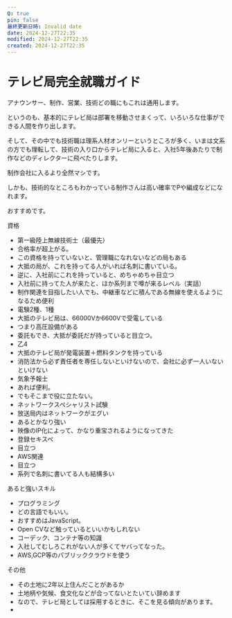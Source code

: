 ```yaml
---
Q: true
pin: false
最終更新日時: Invalid date
date: 2024-12-27T22:35
modified: 2024-12-27T22:35
created: 2024-12-27T22:35
---
```

# テレビ局完全就職ガイド

アナウンサー、制作、営業、技術どの職にもこれは通用します。

というのも、基本的にテレビ局は部署を移動させまくって、いろいろな仕事ができる人間を作り出します。

そして、その中でも技術職は理系人材オンリーというところが多く、いまは文系の方でも理転して、技術の入り口からテレビ局に入ると、入社5年後あたりで制作などのディレクターに飛べたりします。

制作会社に入るより全然マシです。

しかも、技術的なところもわかっている制作さんは高い確率でPや編成などになれます。

おすすめです。

資格

- 第一級陸上無線技術士（最優先）  
- 合格率が超上がる。  
- この資格を持っていないと、管理職になれないなどの局もある  
- 大抵の局が、これを持ってる人がいれば名刺に書いている。  
- 逆に、入社前にこれを持っていると、めちゃめちゃ目立つ  
- 入社前に持ってた人が来たと、ほか系列まで噂が来るレベル（実話）  
- 制作関連を目指したい人でも、中継車などに積んである無線を使えるようになるため便利  
- 電験2種、1種  
- 大抵のテレビ局は、66000Vか6600Vで受電している  
- つまり高圧設備がある  
- 委託もでき、大抵が委託だが持っていると目立つ。  
- 乙4  
- 大抵のテレビ局が発電装置＋燃料タンクを持っている  
- 消防法から必ず責任者を専任しないといけないので、会社に必ず一人いないといけない  
- 気象予報士  
- あれば便利。  
- でもそこまで役に立たない。  
- ネットワークスペシャリスト試験  
- 放送局内はネットワークがエグい  
- あるとかなり強い  
- 映像のIP化によって、かなり重宝されるようになってきた  
- 登録セキスペ  
- 目立つ  
- AWS関連  
- 目立つ  
- 系列で名刺に書いてる人も結構多い  

あると強いスキル

- プログラミング  
- どの言語でもいい。  
- おすすめはJavaScript。  
- Open CVなど触っているといいかもしれない  
- コーデック、コンテナ等の知識  
- 入社してむしろこれがない人が多くてヤバってなった。  
- AWS,GCP等のパブリッククラウドを使う  

その他

- その土地に2年以上住んだことがあるか  
- 土地柄や気候、食文化などが合ってないとたいてい辞めます  
- なので、テレビ局としては採用するときに、そこを見る傾向があります。  
-